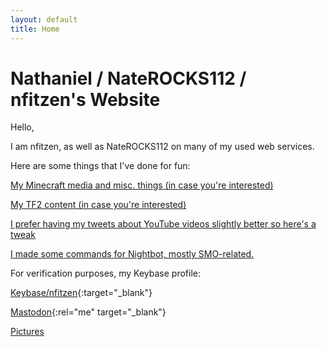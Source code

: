 ```yaml
---
layout: default
title: Home
---
```


# Nathaniel / NateROCKS112 / nfitzen's Website

Hello,

I am nfitzen, as well as NateROCKS112 on many of my used web services.

Here are some things that I've done for fun:

[My Minecraft media and misc. things \(in case you're interested\)](mc-content/)

[My TF2 content \(in case you're interested\)](tf2-content)

[I prefer having my tweets about YouTube videos slightly better so here's a tweak](like-tweet-generator/)

[I made some commands for Nightbot, mostly SMO-related.](/nightbot-custom-commands-legacy)

For verification purposes, my Keybase profile:

[Keybase/nfitzen](//keybase.io/nfitzen){:target="_blank"}

[Mastodon](https://mastodon.social/@nfitzen){:rel="me" target="_blank"}


[Pictures](/pictures/)